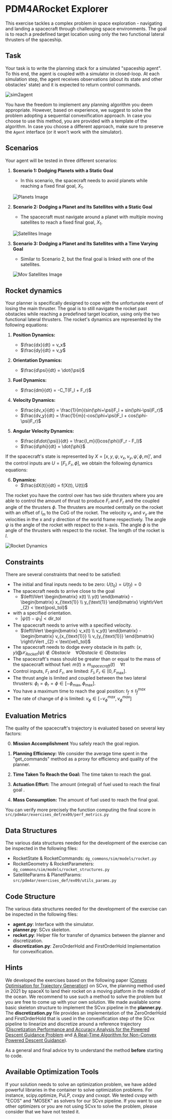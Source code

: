 # PDM4ARocket Explorer

This exercise tackles a complex problem in space exploration - navigating and landing a spacecraft through challenging
space environments.
The goal is to reach a predefined target location using only the two functional lateral thrusters of the spaceship.

## Task

Your task is to write the planning stack for a simulated "spaceship agent".
To this end, the agent is coupled with a simulator in closed-loop.
At each simulation step, the agent receives observations (about its state and other obstacles' state) and it is expected
to return control commands.

![sim2agent](https://user-images.githubusercontent.com/18750753/144580159-d4d29506-03b2-49b9-b4b8-3cde701cc7d4.png)

You have the freedom to implement any planning algorithm you deem appropriate.
However, based on experience, we suggest to solve the problem adopting a sequential convexification approach.
In case you choose to use this method, you are provided with a template of the algorithm.
In case you choose a different approach, make sure to preserve the `Agent` interface (or it won't work with the
simulator).

## Scenarios

Your agent will be tested in three different scenarios:

1. **Scenario 1: Dodging Planets with a Static Goal**
    - In this scenario, the spacecraft needs to avoid planets while reaching a fixed final goal, $X_1$.

   ![Planets Image](https://github.com/PDM4AR/exercises/assets/91316303/b8afdb04-2f5a-4236-bde7-09b26dcdfa4e)

2. **Scenario 2: Dodging a Planet and Its Satellites with a Static Goal**
    - The spacecraft must navigate around a planet with multiple moving satellites to reach a fixed final goal, $X_1$.

   ![Satellites Image](https://github.com/PDM4AR/exercises/assets/91316303/395d0a10-98ee-4a56-9cd3-7ce004c91bb5)

3. **Scenario 3: Dodging a Planet and Its Satellites with a Time Varying Goal**
    - Similar to Scenario 2, but the final goal is linked with one of the satellites.

   ![Mov Satellites Image](https://github.com/PDM4AR/exercises/assets/91316303/e775ad18-aa5e-4a83-bf16-b93aeff6c6b0)

## Rocket dynamics

Your planner is specifically designed to cope with the unfortunate event of losing the main thruster.
The goal is to still navigate the rocket past obstacles while reaching a predefined target location, using only the two
functional lateral thrusters.
The rocket's dynamics are represented by the following equations:

1. **Position Dynamics:**
    - $\frac{dx}{dt} = v_x$
    - $\frac{dy}{dt} = v_y$

2. **Orientation Dynamics:**
    - $\frac{d\psi}{dt} = \dot{\psi}$

3. **Fuel Dynamics:**
    - $\frac{dm}{dt} = -C_T(F_l + F_r)$

4. **Velocity Dynamics:**
    - $\frac{dv_x}{dt} = \frac{1}{m}(sin(\phi+\psi)F_l + sin(\phi-\psi)F_r)$
    - $\frac{dv_y}{dt} = \frac{1}{m}(-cos(\phi+\psi)F_l + cos(\phi-\psi)F_r)$

5. **Angular Velocity Dynamics:**
    - $\frac{d\dot{\psi}}{dt} = \frac{l_m}{I}cos(\phi)(F_r - F_l)$
    - $\frac{d\phi}{dt} = \dot{\phi}$

If the spacecraft's state is represented by $X = [x, y, \psi, v_x, v_y, \dot{\psi}, \phi, m]'$, and the control inputs
are $U = [F_l, F_r, \dot{\phi}]$, we obtain the following dynamics equations:

6. **Dynamics:**
    - $\frac{dX(t)}{dt} = f(X(t), U(t))$

The rocket you have the control over has two side thrusters where you are able to control the amount of thrust to
produce $F_l$ and $F_r$ and the coupled angle of the thrusters $\phi$. The thrusters are mounted centrally on the rocket
with an offset of $l_m$ to the CoG of the rocket. The velocity $v_x$ and $v_y$ are the velocities in the x and y
direction of the world frame respectively. The angle $\psi$ is the angle of the rocket with respect to the x-axis. The
angle $\phi$ is the angle of the thrusters with respect to the rocket. The length of the rocket is $l$.

![Rocket Dynamics](https://github.com/PDM4AR/exercises/assets/91316303/6557d710-f4e1-4f95-95b1-a9a11216eb32)

## Constraints

There are several constraints that need to be satisfied:

- The initial and final inputs needs to be zero: $U(t_0) = U(t_f) = 0$
- The spacecraft needs to arrive close to the goal
    - $\left\lVert \begin{bmatrix} x(t) \\ y(t) \end{bmatrix} - \begin{bmatrix} x_{\text{1}} \\ y_{\text{1}}
      \end{bmatrix} \right\rVert _{2} < \text{pos\_tol}$
- with a specified orientation.
    - $|\psi(t) - \psi_{\text{1}}| < \text{dir\_tol}$
- The spacecraft needs to arrive with a specified velocity.
    - $\left\lVert \begin{bmatrix} v_x(t) \\ v_y(t) \end{bmatrix} - \begin{bmatrix} v_{x_{\text{1}}} \\ v_{y_{\text{1}}}
      \end{bmatrix} \right\rVert _{2} < \text{vel\_tol}$
- The spacecraft needs to dodge every obstacle in its path: $(x, y) \bigoplus \mathcal{X}_{Rocket}(\psi) \notin Obstacle
  \quad \forall Obstacle \in Obstacles$
- The spacecraft's mass should be greater than or equal to the mass of the spacecraft without fuel: $m(t) \geq m_
  {spacecraft}(t) \quad \forall t$
- Control inputs, $F_l$ and $F_r$, are limited: $F_l, F_r \in [0, F_{\text{max}}]$.
- The thrust angle is limited and coupled between the two lateral thrusters: $\phi_l=\phi_r=\phi
  \in [-\phi_{\text{max}}, \phi_{\text{max}}]$.
- You have a maximum time to reach the goal position: $t_f \leq t_f^{max}$
- The rate of change of $\phi$ is limited: $v_\phi \in [-v^{max}_ϕ ,v^{max}_ϕ ]$

## Evaluation Metrics

The quality of the spacecraft's trajectory is evaluated based on several key factors:

0. **Mission Accomplishment** You safely reach the goal region.

1. **Planning Efficiency:** We consider the average time spent in the "get_commands" method as a proxy for efficiency
   and quality of the planner.

2. **Time Taken To Reach the Goal:** The time taken to reach the goal.

3. **Actuation Effort:** The amount (integral) of fuel used to reach the final goal .

4. **Mass Consumption:** The amount of fuel used to reach the final goal.

You can verify more precisely the function computing the final score in  `src/pdm4ar/exercises_def/ex09/perf_metrics.py`

## Data  Structures

The various data structures needed for the development of the exercise can be inspected in the following files:

- RocketState & RocketCommands: `dg_commons/sim/models/rocket.py`
- RocketGeometry & RocketParameters: `dg_commons/sim/models/rocket_structures.py`
- SatelliteParams & PlanetParams: `src/pdm4ar/exercises_def/ex09/utils_params.py`

## Code Structure

The various data structures needed for the development of the exercise can be inspected in the following files:

- **agent.py**: Interface with the simulator.
- **planner.py**: SCvx skeleton.
- **rocket.py**: Helper file for transfer of dynamics between the planner and discretization.
- **discretization.py**: ZeroOrderHold and FirstOrderHold Implementation for convexification.

## Hints

We developed the exercises based on the following
paper ([Convex Optimisation for Trajectory Generation](https://arxiv.org/pdf/2106.09125.pdf)) on SCvx, the planning
method used in 2021 by spaceX to land their rocket on a moving platform in the middle of the ocean. We recommend to use
such a method to solve the problem but you are free to come up with your own solution. We made available some basic
skeleton structure to implement the SCvx pipeline in the **planner.py**. The **discretization.py** file provides an
implementation of the ZeroOrderHold and FirstOrderHold that is used in the convexification step of the SCvx pipeline to
linearize and discretize around a reference
trajectory ([Discretization Performance and Accuracy Analysis for the Powered Descent Guidance Problem](https://www.researchgate.net/publication/330200259_Discretization_Performance_and_Accuracy_Analysis_for_the_Rocket_Powered_Descent_Guidance_Problem)
and [A Real-Time Algorithm  for Non-Convex Powered Descent Guidance](https://depts.washington.edu/uwrainlab/wordpress/wp-content/uploads/2020/01/AIAA_SciTech_2020.pdf)).

<!-- In the paper "A Real-Time Algorithm for Non-Convex Powered Descent Guidance" (https://depts.washington.edu/uwrainlab/wordpress/wp-content/uploads/2020/01/AIAA_SciTech_2020.pdf), you will find the use of \textit{Scaling Matrices} to scale states, inputs and parameters to produce numerically well-conditioned optimization problems. Our solution implementation only made use of scaling the parameters, not touching on states and inputs, and converged reliably. We recommend to use the same approach and  only introducing the normalization of states and inputs if you are facing numerical issues. -->

As a general and final advice try to understand the method **before** starting to code.

## Available Optimization Tools

If your solution needs to solve an optimization problem, we have added powerful libraries in the container to solve
optimization problems. For instance, scipy.optimize, PuLP, cvxpy and cvxopt. We tested cvxpy with "ECOS" and "MOSEK" as
solvers for our SCvx pipeline. If you want to use other optimizers or you are not using SCvx to solve the problem,
please consider that we have not tested it.

